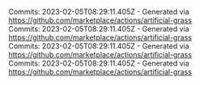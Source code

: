 Commits: 2023-02-05T08:29:11.405Z - Generated via https://github.com/marketplace/actions/artificial-grass
<br>
Commits: 2023-02-05T08:29:11.405Z - Generated via https://github.com/marketplace/actions/artificial-grass
<br>
Commits: 2023-02-05T08:29:11.405Z - Generated via https://github.com/marketplace/actions/artificial-grass
<br>
Commits: 2023-02-05T08:29:11.405Z - Generated via https://github.com/marketplace/actions/artificial-grass
<br>
